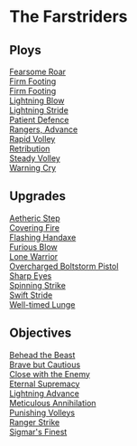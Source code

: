 
# The Farstriders

## Ploys
[Fearsome Roar](/cards/fearsome-roar.md)<br />[Firm Footing](/cards/firm-footing.md)<br />[Firm Footing](/cards/firm-footing.md)<br />[Lightning Blow](/cards/lightning-blow.md)<br />[Lightning Stride](/cards/lightning-stride.md)<br />[Patient Defence](/cards/patient-defence.md)<br />[Rangers, Advance](/cards/rangers-advance.md)<br />[Rapid Volley](/cards/rapid-volley.md)<br />[Retribution](/cards/retribution.md)<br />[Steady Volley](/cards/steady-volley.md)<br />[Warning Cry](/cards/warning-cry.md)

## Upgrades
[Aetheric Step](/cards/aetheric-step.md)<br />[Covering Fire](/cards/covering-fire.md)<br />[Flashing Handaxe](/cards/flashing-handaxe.md)<br />[Furious Blow](/cards/furious-blow.md)<br />[Lone Warrior](/cards/lone-warrior.md)<br />[Overcharged Boltstorm Pistol](/cards/overcharged-boltstorm-pistol.md)<br />[Sharp Eyes](/cards/sharp-eyes.md)<br />[Spinning Strike](/cards/spinning-strike.md)<br />[Swift Stride](/cards/swift-stride.md)<br />[Well-timed Lunge](/cards/well-timed-lunge.md)

## Objectives
[Behead the Beast](/cards/behead-the-beast.md)<br />[Brave but Cautious](/cards/brave-but-cautious.md)<br />[Close with the Enemy](/cards/close-with-the-enemy.md)<br />[Eternal Supremacy](/cards/eternal-supremacy.md)<br />[Lightning Advance](/cards/lightning-advance.md)<br />[Meticulous Annihilation](/cards/meticulous-annihilation.md)<br />[Punishing Volleys](/cards/punishing-volleys.md)<br />[Ranger Strike](/cards/ranger-strike.md)<br />[Sigmar's Finest](/cards/sigmars-finest.md)

